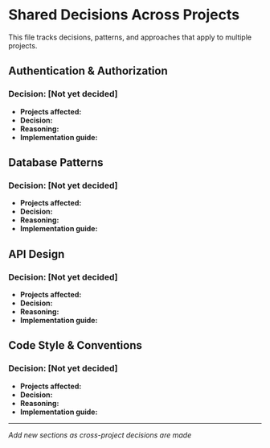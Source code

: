 # Shared Decisions Across Projects

This file tracks decisions, patterns, and approaches that apply to multiple projects.

## Authentication & Authorization

### Decision: [Not yet decided]
- **Projects affected:**
- **Decision:**
- **Reasoning:**
- **Implementation guide:**

## Database Patterns

### Decision: [Not yet decided]
- **Projects affected:**
- **Decision:**
- **Reasoning:**
- **Implementation guide:**

## API Design

### Decision: [Not yet decided]
- **Projects affected:**
- **Decision:**
- **Reasoning:**
- **Implementation guide:**

## Code Style & Conventions

### Decision: [Not yet decided]
- **Projects affected:**
- **Decision:**
- **Reasoning:**
- **Implementation guide:**

---

*Add new sections as cross-project decisions are made*
